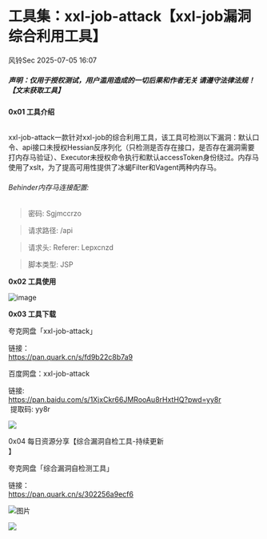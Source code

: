 #  工具集：xxl-job-attack【xxl-job漏洞综合利用工具】  
 风铃Sec   2025-07-05 16:07  
  
##### 声明：仅用于授权测试，用户滥用造成的一切后果和作者无关 请遵守法律法规！【文末获取工具】  
  
**0x01 工具介绍**  
  
   
xxl-job-attack一款针对xxl-job的综合利用工具，该工具可检测以下漏洞：默认口令、api接口未授权Hessian反序列化（只检测是否存在接口，是否存在漏洞需要打内存马验证）、Executor未授权命令执行和默认accessToken身份绕过。内存马使用了xslt，为了提高可用性提供了冰蝎Filter和Vagent两种内存马。  
###### Behinder内存马连接配置:  
> 密码: Sgjmccrzo  
  
  
> 请求路径: /api  
  
  
> 请求头: Referer: Lepxcnzd  
  
  
> 脚本类型: JSP  
  
  
**0x02 工具使用**  
  
  
![image](https://mmbiz.qpic.cn/mmbiz_png/qGTEdaLg0HkhlmBQzRC6oMcOMokXyKRR1NGfYaD22qnWn66dRwqvqZFy3Gib7KCuQHtNNmlJqbdYCLNIibj1JTxg/640?wx_fmt=png&from=appmsg "")  
  
**0x03 工具下载**  
  
夸克网盘「xxl-job-attack」  
  
链接：  
https://pan.quark.cn/s/fd9b22c8b7a9  
  
百度网盘：xxl-job-attack  
  
链接:   
https://pan.baidu.com/s/1XjxCkr66JMRooAu8rHxtHQ?pwd=yy8r  
 提取码: yy8r  
  
![](https://mmbiz.qpic.cn/mmbiz_png/qGTEdaLg0HkhlmBQzRC6oMcOMokXyKRRArJVS7KFscM6ARZap5nymrHAzyV5bW5bM2K7nibYX2fIr2tepx1hnRw/640?wx_fmt=png&from=appmsg "")  
  
0x04 每日资源分享【综合漏洞自检工具-持续更新  
】  
  
夸克网盘「综合漏洞自检测工具」  
  
链接：  
https://pan.quark.cn/s/302256a9ecf6  
  
![图片](https://mmbiz.qpic.cn/mmbiz_png/qGTEdaLg0Hmo9hyIdxn3CghLQ4UsKia8B7qd25lK0a77e2jK9iaQUsibOut094cXHGbQ6LJR6xBwuTPHDNYnhH6Ow/640?wx_fmt=png&from=appmsg&watermark=1&tp=wxpic&wxfrom=5&wx_lazy=1 "")  
  
![](https://mmbiz.qpic.cn/mmbiz_png/qGTEdaLg0HkhlmBQzRC6oMcOMokXyKRRf5kX9jhBL10eKLFzicSqtY1icwWAqOiaXHQ4IqCEwwXGbpZVjibO1atibPA/640?wx_fmt=png&from=appmsg "")  
  
  
